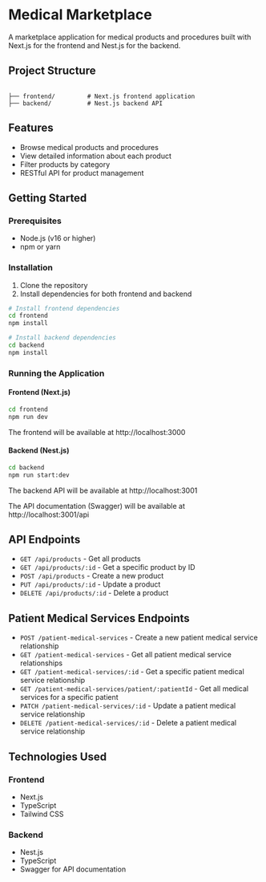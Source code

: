 # Medical Marketplace

A marketplace application for medical products and procedures built with Next.js for the frontend and Nest.js for the backend.

## Project Structure

```

├── frontend/         # Next.js frontend application
├── backend/          # Nest.js backend API
```

## Features

- Browse medical products and procedures
- View detailed information about each product
- Filter products by category
- RESTful API for product management

## Getting Started

### Prerequisites

- Node.js (v16 or higher)
- npm or yarn

### Installation

1. Clone the repository
2. Install dependencies for both frontend and backend

```bash
# Install frontend dependencies
cd frontend
npm install

# Install backend dependencies
cd backend
npm install
```

### Running the Application

#### Frontend (Next.js)

```bash
cd frontend
npm run dev
```

The frontend will be available at http://localhost:3000

#### Backend (Nest.js)

```bash
cd backend
npm run start:dev
```

The backend API will be available at http://localhost:3001

The API documentation (Swagger) will be available at http://localhost:3001/api

## API Endpoints

- `GET /api/products` - Get all products
- `GET /api/products/:id` - Get a specific product by ID
- `POST /api/products` - Create a new product
- `PUT /api/products/:id` - Update a product
- `DELETE /api/products/:id` - Delete a product

## Patient Medical Services Endpoints

- `POST /patient-medical-services` - Create a new patient medical service relationship
- `GET /patient-medical-services` - Get all patient medical service relationships
- `GET /patient-medical-services/:id` - Get a specific patient medical service relationship
- `GET /patient-medical-services/patient/:patientId` - Get all medical services for a specific patient
- `PATCH /patient-medical-services/:id` - Update a patient medical service relationship
- `DELETE /patient-medical-services/:id` - Delete a patient medical service relationship

## Technologies Used

### Frontend
- Next.js
- TypeScript
- Tailwind CSS

### Backend
- Nest.js
- TypeScript
- Swagger for API documentation
